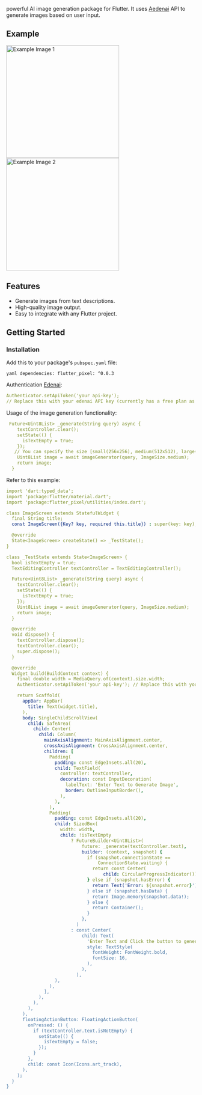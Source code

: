 
 powerful AI image generation package for Flutter. It uses [Aedenai](https://www.edenai.co/) API to generate images based on user input.
## Example
<p float="left">
  <img src="example/assets/1.jpg" alt="Example Image 1" width="300"/>
 
  <img src="example/assets/2.jpg" alt="Example Image 2" width="300"/>
</p>

## Features

- Generate images from text descriptions.
- High-quality image output.
- Easy to integrate with any Flutter project.

## Getting Started

### Installation

Add this to your package's `pubspec.yaml` file:

``yaml
dependencies:
  flutter_pixel: ^0.0.3
``

Authentication [Edenai](https://www.edenai.co/):

```yaml
Authenticator.setApiToken('your api-key'); 
// Replace this with your edenai API key (currently has a free plan as of 02/03/2024).

```

Usage of the image generation functionality:

```yaml
 Future<Uint8List> _generate(String query) async {
    textController.clear();
    setState(() {
      isTextEmpty = true;
    });
   // You can specify the size [small(256x256), medium(512x512), large(1024x1024)] 
    Uint8List image = await imageGenerator(query, ImageSize.medium); 
    return image;
  }
```

Refer to this example:
```yaml
import 'dart:typed_data';
import 'package:flutter/material.dart';
import 'package:flutter_pixel/utilities/index.dart';

class ImageScreen extends StatefulWidget {
  final String title;
  const ImageScreen({Key? key, required this.title}) : super(key: key);

  @override
  State<ImageScreen> createState() => _TestState();
}

class _TestState extends State<ImageScreen> {
  bool isTextEmpty = true;
  TextEditingController textController = TextEditingController();

  Future<Uint8List> _generate(String query) async {
    textController.clear();
    setState(() {
      isTextEmpty = true;
    });
    Uint8List image = await imageGenerator(query, ImageSize.medium);
    return image;
  }

  @override
  void dispose() {
    textController.dispose();
    textController.clear();
    super.dispose();
  }

  @override
  Widget build(BuildContext context) {
    final double width = MediaQuery.of(context).size.width;
    Authenticator.setApiToken('your api-key'); // Replace this with your edenai API key (currently has a free plan as of 02/03/2024).

    return Scaffold(
      appBar: AppBar(
        title: Text(widget.title),
      ),
      body: SingleChildScrollView(
        child: SafeArea(
          child: Center(
            child: Column(
              mainAxisAlignment: MainAxisAlignment.center,
              crossAxisAlignment: CrossAxisAlignment.center,
              children: [
                Padding(
                  padding: const EdgeInsets.all(20),
                  child: TextField(
                    controller: textController,
                    decoration: const InputDecoration(
                      labelText: 'Enter Text to Generate Image',
                      border: OutlineInputBorder(),
                    ),
                  ),
                ),
                Padding(
                  padding: const EdgeInsets.all(20),
                  child: SizedBox(
                    width: width,
                    child: !isTextEmpty
                        ? FutureBuilder<Uint8List>(
                            future: _generate(textController.text),
                            builder: (context, snapshot) {
                              if (snapshot.connectionState ==
                                  ConnectionState.waiting) {
                                return const Center(
                                    child: CircularProgressIndicator());
                              } else if (snapshot.hasError) {
                                return Text('Error: ${snapshot.error}');
                              } else if (snapshot.hasData) {
                                return Image.memory(snapshot.data!);
                              } else {
                                return Container();
                              }
                            },
                          )
                        : const Center(
                            child: Text(
                              'Enter Text and Click the button to generate the image',
                              style: TextStyle(
                                fontWeight: FontWeight.bold,
                                fontSize: 16,
                              ),
                            ),
                          ),
                  ),
                ),
              ],
            ),
          ),
        ),
      ),
      floatingActionButton: FloatingActionButton(
        onPressed: () {
          if (textController.text.isNotEmpty) {
            setState(() {
              isTextEmpty = false;
            });
          }
        },
        child: const Icon(Icons.art_track),
      ),
    );
  }
}
```



